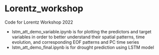 # Lorentz_workshop
Code for Lorentz Workshop 2022 
- lstm_att_demo_variable.ipynb is for plotting the predictors and target variables in order to better understand their spatial patterns, time evolution, and corresponding EOF patterns and PC time series 
- lstm_att_demo_final.ipynb is for drought prediction using LSTM model

